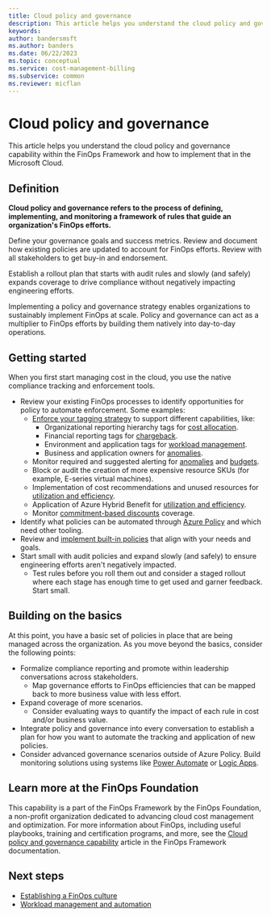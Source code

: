 ```yaml
---
title: Cloud policy and governance
description: This article helps you understand the cloud policy and governance capability within the FinOps Framework and how to implement that in the Microsoft Cloud.
keywords:
author: bandersmsft
ms.author: banders
ms.date: 06/22/2023
ms.topic: conceptual
ms.service: cost-management-billing
ms.subservice: common
ms.reviewer: micflan
---
```


# Cloud policy and governance

This article helps you understand the cloud policy and governance capability within the FinOps Framework and how to implement that in the Microsoft Cloud.

## Definition

**Cloud policy and governance refers to the process of defining, implementing, and monitoring a framework of rules that guide an organization's FinOps efforts.**

Define your governance goals and success metrics. Review and document how existing policies are updated to account for FinOps efforts. Review with all stakeholders to get buy-in and endorsement.

Establish a rollout plan that starts with audit rules and slowly (and safely) expands coverage to drive compliance without negatively impacting engineering efforts.

Implementing a policy and governance strategy enables organizations to sustainably implement FinOps at scale. Policy and governance can act as a multiplier to FinOps efforts by building them natively into day-to-day operations.

## Getting started

When you first start managing cost in the cloud, you use the native compliance tracking and enforcement tools.

- Review your existing FinOps processes to identify opportunities for policy to automate enforcement. Some examples:
  - [Enforce your tagging strategy](../../governance/policy/tutorials/govern-tags.md) to support different capabilities, like:
    - Organizational reporting hierarchy tags for [cost allocation](capabilities-allocation.md).
    - Financial reporting tags for [chargeback](capabilities-chargeback.md).
    - Environment and application tags for [workload management](capabilities-workloads.md).
    - Business and application owners for [anomalies](capabilities-anomalies.md).
  - Monitor required and suggested alerting for [anomalies](capabilities-anomalies.md) and [budgets](capabilities-budgets.md).
  - Block or audit the creation of more expensive resource SKUs (for example, E-series virtual machines).
  - Implementation of cost recommendations and unused resources for [utilization and efficiency](capabilities-efficiency.md).
  - Application of Azure Hybrid Benefit for [utilization and efficiency](capabilities-efficiency.md).
  - Monitor [commitment-based discounts](capabilities-commitment-discounts.md) coverage.
- Identify what policies can be automated through [Azure Policy](../../governance/policy/overview.md) and which need other tooling.
- Review and [implement built-in policies](../../governance/policy/assign-policy-portal.md) that align with your needs and goals.
- Start small with audit policies and expand slowly (and safely) to ensure engineering efforts aren't negatively impacted.
  - Test rules before you roll them out and consider a staged rollout where each stage has enough time to get used and garner feedback. Start small.

## Building on the basics

At this point, you have a basic set of policies in place that are being managed across the organization. As you move beyond the basics, consider the following points:

- Formalize compliance reporting and promote within leadership conversations across stakeholders.
  - Map governance efforts to FinOps efficiencies that can be mapped back to more business value with less effort.
- Expand coverage of more scenarios.
  - Consider evaluating ways to quantify the impact of each rule in cost and/or business value.
- Integrate policy and governance into every conversation to establish a plan for how you want to automate the tracking and application of new policies.
- Consider advanced governance scenarios outside of Azure Policy. Build monitoring solutions using systems like [Power Automate](/power-automate/getting-started) or [Logic Apps](../../logic-apps/logic-apps-overview.md).

## Learn more at the FinOps Foundation

This capability is a part of the FinOps Framework by the FinOps Foundation, a non-profit organization dedicated to advancing cloud cost management and optimization. For more information about FinOps, including useful playbooks, training and certification programs, and more, see the [Cloud policy and governance capability](https://www.finops.org/framework/capabilities/policy-governance/) article in the FinOps Framework documentation.

## Next steps

- [Establishing a FinOps culture](capabilities-culture.md)
- [Workload management and automation](capabilities-workloads.md)
